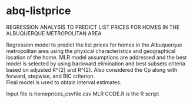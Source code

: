 # abq-listprice
REGRESSION ANALYSIS TO PREDICT LIST PRICES FOR HOMES IN THE ALBUQUERQUE METROPOLITAN AREA

Regression model to predict the list prices for homes in the Albuquerque metropolitan area using the physical characteristics and geographical location of the home. 
MLR model assumptions are addressed and the best model is selected by using backward elimination and best subsets criteria based on adjusted R^{2} and R^{2}. Also considered the Cp along with forward, stepwise, and BIC criterion.  
Final model is used to obtain interval estimates.  

Input file is homeprices_csvfile.csv
MLR CODE.R is the R script 
